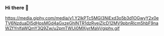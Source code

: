 ### Hi there 👋

https://media.giphy.com/media/v1.Y2lkPTc5MGI3NjExd3o5b3d1OGwyY2x0eTV6NzduaDI5dHpsMGd4aGxzeGhlNTR1dzRyeiZlcD12MV9pbnRlcm5hbF9naWZfYnlfaWQmY3Q9Zw/u2pmTWUi0MXjyrMaVj/giphy.gif
